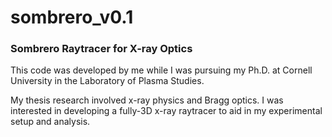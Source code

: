 # sombrero_v0.1

### Sombrero Raytracer for X-ray Optics

This code was developed by me while I was pursuing my Ph.D. at Cornell University in the Laboratory of Plasma Studies. 

My thesis research involved x-ray physics and Bragg optics. I was interested in developing a fully-3D x-ray raytracer to aid in my experimental setup and analysis.
